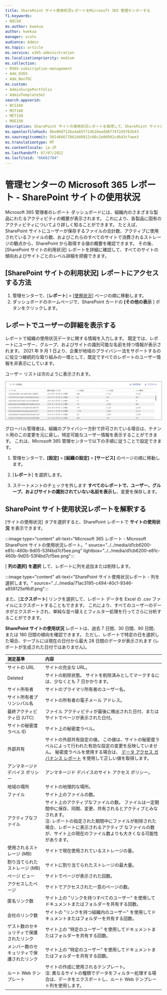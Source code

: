 ```yaml
---
title: SharePoint サイト使用状況レポートをMicrosoft 365 管理センターする
f1.keywords:
- NOCSH
ms.author: kwekua
author: kwekua
manager: scotv
audience: Admin
ms.topic: article
ms.service: o365-administration
ms.localizationpriority: medium
ms.collection:
- M365-subscription-management
- Adm_O365
- Adm_NonTOC
ms.custom:
- AdminSurgePortfolio
- AdminTemplateSet
search.appverid:
- BCS160
- MST160
- MET150
- MOE150
description: SharePoint サイトの使用状況レポートを取得して、SharePoint サイトにユーザーが保存するファイルの数、アクティブに使用されているファイルの数、および消費されたストレージの合計を把握します。
ms.openlocfilehash: 0be00d712ba4a65ff14b10aadd6f74f2d5f82b43
ms.sourcegitcommit: 5014666778b2d48912c68c2e06992cdb43cfaee3
ms.translationtype: MT
ms.contentlocale: ja-JP
ms.lasthandoff: 07/07/2022
ms.locfileid: "66662704"
---
```

# <a name="microsoft-365-reports-in-the-admin-center---sharepoint-site-usage"></a>管理センターの Microsoft 365 レポート - SharePoint サイトの使用状況

Microsoft 365 管理者のレポート ダッシュボードには、組織内のさまざまな製品にわたるアクティビティの概要が表示されます。 これにより、各製品に固有のアクティビティについてより詳しく知ることができます。 たとえば、SharePoint サイトにユーザーが保存するファイルの合計数、アクティブに使用されているファイルの数、およびこれらのすべてのサイトで消費されるストレージの観点から、SharePoint から取得する値の概要を確認できます。 その後、[SharePoint サイトの利用状況] レポートを詳細に確認して、すべてのサイトの傾向およびサイトごとのレベル詳細を把握できます。 

## <a name="how-to-get-to-the-sharepoint-site-usage-report"></a>[SharePoint サイトの利用状況] レポートにアクセスする方法

1. 管理センターで、[**レポート**] \> [<a href="https://go.microsoft.com/fwlink/p/?linkid=2074756" target="_blank">使用状況</a>] ページの順に移動します。 
2. ダッシュボードのホームページで、SharePoint カードの **[その他の表示** ] ボタンをクリックします。

## <a name="show-user-details-in-the-reports"></a>レポートでユーザーの詳細を表示する

レポートで組織の使用状況データに関する情報を入力します。 既定では、レポートにユーザー、グループ、およびサイトの識別可能な名前を持つ情報が表示されます。 2021 年 9 月 1 日より、企業が地域のプライバシー法をサポートするのに役立つ継続的な取り組みの一環として、既定ですべてのレポートのユーザー情報を非表示にしています。
  
ユーザー リストは次のように表示されます。
  
![レポート - 匿名ユーザー リスト。](../../media/2ed99bce-4978-4ee3-9ea2-4a8db26eef02.png)
  
グローバル管理者は、組織のプライバシー方針で許可されている場合は、テナント用のこの変更を元に戻し、特定可能なユーザー情報を表示することができます。 これは、Microsoft 365 管理センターで以下の手順に従うことで設定できます。
  
1. 管理センターで、**[設定]** \> **[組織の設定]** \> **[サービス]** のページの順に移動します。

2. [**レポート**] を選択します。 
  
3. ステートメントのチェックを外します **すべてのレポートで、ユーザー、グループ、およびサイトの識別されていない名前を表示し**、変更を保存します。 
  
## <a name="interpret-the-sharepoint-site-usage-report"></a>SharePoint サイト使用状況レポートを解釈する

[サイトの使用状況] タブを選択すると、SharePoint レポートで **サイトの使用状況** を表示できます。

:::image type="content" alt-text="Microsoft 365 レポート - Microsoft SharePoint サイトの使用状況レポート。" source="../../media/d1cb6200-e81c-460b-9d05-53f4bd7cf5ee.png" lightbox="../../media/d1cb6200-e81c-460b-9d05-53f4bd7cf5ee.png":::

[ **列の選択] を選択** して、レポートに列を追加または削除します。

:::image type="content" alt-text="SharePoint サイト使用状況レポート - 列を選択します。" source="../../media/71ac3195-c494-40c1-9346-a858125ef6df.png":::

また、[**エクスポート**] リンクを選択して、レポート データを Excel の .csv ファイルにエクスポートすることもできます。 これにより、すべてのユーザーのデータがエクスポートされ、単純な並べ替えとフィルター処理を行ってさらに分析することができます。 

**SharePoint サイトの使用状況** レポートは、過去 7 日間、30 日間、90 日間、または 180 日間の傾向を確認できます。 ただし、レポートで特定の日を選択した場合、テーブルには現在の日付から最大 28 日間のデータが表示されます (レポートが生成された日付ではありません)。
  
|測定基準|内容|
|:-----|:-----|
|サイトの URL  |サイトの完全な URL。 |
|Deleted  |サイトの削除状態。 サイトを削除済みとしてマークするには、少なくとも 7 日かかります。  |
|サイト所有者  |サイトのプライマリ所有者のユーザー名。   |
|サイト所有者プリンシパル名  |サイトの所有者の電子メール アドレス。 |
|最終アクティビティ日 (UTC)  | ファイル アクティビティが最後に検出された日付、またはサイトでページが表示された日付。  |
|サイトの秘密度ラベル ID  | サイト上の秘密度ラベル。  |
|外部共有  | サイトの外部共有設定の値。 この値は、サイトの秘密度ラベルによって行われた有効な設定の変更を反映していません。 秘密度ラベルを使用する場合は、 [データ アクセス ガバナンス レポート](/sharepoint/data-access-governance-reports) を使用して正しい値を取得します。|
|アンマネージド デバイス ポリシー  | アンマネージド デバイスのサイト アクセス ポリシー。  |
|地域の場所  | サイトの地理的な場所。  |
|ファイル  |サイト上のファイルの数。 |
|アクティブなファイル  | サイト上のアクティブなファイルの数。 ファイルは一定期間中に保存、同期、変更、共有されるとアクティブとみなされます。<br/> 注: レポートの指定された期間中にファイルが削除された場合、レポートに表示されるアクティブ なファイルの数が、サイト上の現在のファイル数よりも大きくなる可能性があります。  |
|使用されるストレージ (MB)  |サイトで現在使用されているストレージの量。  |
|割り当てられたストレージ (MB)  |サイトに割り当てられたストレージの最大量。  |
|ページ ビュー  |サイトでページが表示された回数。  |
|アクセスしたページ  |サイトでアクセスされた一意のページの数。  |
|匿名リンク数  |サイト上の "リンクを持つすべてのユーザー" を使用してドキュメントまたはフォルダーを共有する回数。  |
|会社のリンク数  |サイトの "リンクを持つ組織内のユーザー" を使用してドキュメントまたはフォルダーを共有する回数。  |
|ゲスト数のセキュリティで保護されたリンク  |サイト上の "特定のユーザー" を使用してドキュメントまたはフォルダーを共有する回数。  |
|メンバー数のセキュリティで保護されたリンク  |サイト上の "特定のユーザー" を使用してドキュメントまたはフォルダーを共有する回数。  |
|ルート Web テンプレート  |サイトの作成に使用されるテンプレート。  <br/> 注: 異なるサイトの種類でデータをフィルター処理する場合は、データをエクスポートし、ルート Web テンプレート列を使用します。 |

